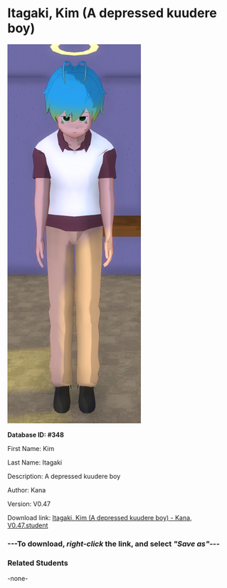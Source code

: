 # Itagaki, Kim (A depressed kuudere boy)

<img src="Files/Itagaki, Kim (A depressed kuudere boy).png" title="Itagaki, Kim (A depressed kuudere boy) - Kana, V0.47">

**Database ID: #348**

First Name: Kim

Last Name: Itagaki

Description: A depressed kuudere boy

Author: Kana

Version: V0.47

Download link: <a href="https://raw.githubusercontent.com/Arbiter1223/Daigaku-Gurashi-Custom-Students/master/Students/Files/Itagaki%2C%20Kim%20(A%20depressed%20kuudere%20boy)%20-%20Kana%2C%20V0.47.student">Itagaki, Kim (A depressed kuudere boy) - Kana, V0.47.student</a>

### ---**To download, _right-click_ the link, and select _"Save as"_**---

### Related Students

-none-
